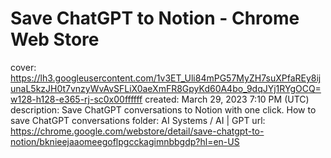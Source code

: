 # Save ChatGPT to Notion - Chrome Web Store

cover: https://lh3.googleusercontent.com/1v3ET_Uli84mPG57MyZH7suXPfaREy8ijunaL5kzJH0t7vnzyWvAvSFLiX0aeXmFR8GpyKd60A4bo_9dqJYj1RYgOCQ=w128-h128-e365-rj-sc0x00ffffff
created: March 29, 2023 7:10 PM (UTC)
description: Save ChatGPT conversations to Notion with one click. How to save ChatGPT conversations
folder: AI Systems / AI | GPT
url: https://chrome.google.com/webstore/detail/save-chatgpt-to-notion/bknieejaaomeegoflpgcckagimnbbgdp?hl=en-US